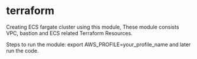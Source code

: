 # terraform

Creating ECS fargate cluster using this module, These module consists VPC, bastion and ECS related Terraform Resources.

Steps to run the module:
export AWS_PROFILE=your_profile_name
and later run the code.

